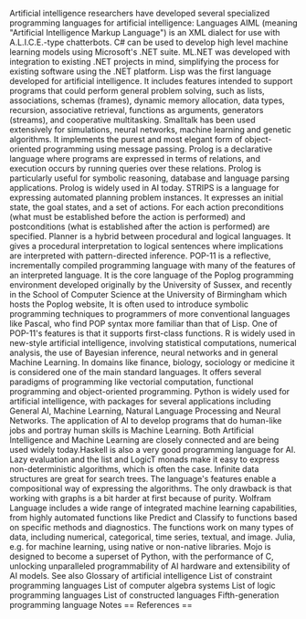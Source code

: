Artificial intelligence researchers have developed several specialized
programming languages for artificial intelligence: Languages AIML
(meaning \"Artificial Intelligence Markup Language\") is an XML dialect
for use with A.L.I.C.E.-type chatterbots. C# can be used to develop high
level machine learning models using Microsoft's .NET suite. ML.NET was
developed with integration to existing .NET projects in mind,
simplifying the process for existing software using the .NET platform.
Lisp was the first language developed for artificial intelligence. It
includes features intended to support programs that could perform
general problem solving, such as lists, associations, schemas (frames),
dynamic memory allocation, data types, recursion, associative retrieval,
functions as arguments, generators (streams), and cooperative
multitasking. Smalltalk has been used extensively for simulations,
neural networks, machine learning and genetic algorithms. It implements
the purest and most elegant form of object-oriented programming using
message passing. Prolog is a declarative language where programs are
expressed in terms of relations, and execution occurs by running queries
over these relations. Prolog is particularly useful for symbolic
reasoning, database and language parsing applications. Prolog is widely
used in AI today. STRIPS is a language for expressing automated planning
problem instances. It expresses an initial state, the goal states, and a
set of actions. For each action preconditions (what must be established
before the action is performed) and postconditions (what is established
after the action is performed) are specified. Planner is a hybrid
between procedural and logical languages. It gives a procedural
interpretation to logical sentences where implications are interpreted
with pattern-directed inference. POP-11 is a reflective, incrementally
compiled programming language with many of the features of an
interpreted language. It is the core language of the Poplog programming
environment developed originally by the University of Sussex, and
recently in the School of Computer Science at the University of
Birmingham which hosts the Poplog website, It is often used to introduce
symbolic programming techniques to programmers of more conventional
languages like Pascal, who find POP syntax more familiar than that of
Lisp. One of POP-11\'s features is that it supports first-class
functions. R is widely used in new-style artificial intelligence,
involving statistical computations, numerical analysis, the use of
Bayesian inference, neural networks and in general Machine Learning. In
domains like finance, biology, sociology or medicine it is considered
one of the main standard languages. It offers several paradigms of
programming like vectorial computation, functional programming and
object-oriented programming. Python is widely used for artificial
intelligence, with packages for several applications including General
AI, Machine Learning, Natural Language Processing and Neural Networks.
The application of AI to develop programs that do human-like jobs and
portray human skills is Machine Learning. Both Artificial Intelligence
and Machine Learning are closely connected and are being used widely
today.Haskell is also a very good programming language for AI. Lazy
evaluation and the list and LogicT monads make it easy to express
non-deterministic algorithms, which is often the case. Infinite data
structures are great for search trees. The language\'s features enable a
compositional way of expressing the algorithms. The only drawback is
that working with graphs is a bit harder at first because of purity.
Wolfram Language includes a wide range of integrated machine learning
capabilities, from highly automated functions like Predict and Classify
to functions based on specific methods and diagnostics. The functions
work on many types of data, including numerical, categorical, time
series, textual, and image. Julia, e.g. for machine learning, using
native or non-native libraries. Mojo is designed to become a superset of
Python, with the performance of C, unlocking unparalleled
programmability of AI hardware and extensibility of AI models. See also
Glossary of artificial intelligence List of constraint programming
languages List of computer algebra systems List of logic programming
languages List of constructed languages Fifth-generation programming
language Notes == References ==
